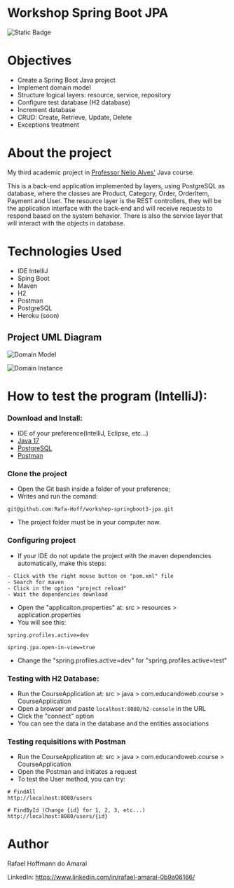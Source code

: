 # Workshop Spring Boot JPA
![Static Badge](https://img.shields.io/badge/license-MIT-green?link=https%3A%2F%2Fgithub.com%2FRafa-Hoff%2Fworkshop-springboot3-jpa%2Fblob%2Fmain%2FLICENSE)

# Objectives
- Create a Spring Boot Java project
- Implement domain model
- Structure logical layers: resource, service, repository
- Configure test database (H2 database)
- Increment database
- CRUD: Create, Retrieve, Update, Delete
- Exceptions treatment

# About the project
My third academic project in [Professor Nelio Alves'](https://github.com/acenelio) Java course.

This is a back-end application implemented by layers, using PostgreSQL as database, where the classes are Product,
Category, Order, OrderItem, Payment and User.
The resource layer is the REST controllers, they will be the application interface with the 
back-end and will receive requests to respond based on the system behavior. 
There is also the service layer that will interact with the objects in database.

# Technologies Used
- IDE IntelliJ
- Sping Boot
- Maven
- H2
- Postman
- PostgreSQL
- Heroku (soon)

## Project UML Diagram

![Domain Model](https://github.com/Rafa-Hoff/assests/blob/main/Domain%20model.png)

![Domain Instance](https://github.com/Rafa-Hoff/assests/blob/main/Domain%20Instance.png)

# How to test the program (IntelliJ):

### Download and Install:
- IDE of your preference(IntelliJ, Eclipse, etc...)
- [Java 17](https://www.azul.com/downloads/#downloads-table-zulu)
- [PostgreSQL](https://www.postgresql.org/download/)
- [Postman](https://www.postman.com/downloads/)

### Clone the project
- Open the Git bash inside a folder of your preference;
- Writes and run the comand:
```
git@github.com:Rafa-Hoff/workshop-springboot3-jpa.git
```
- The project folder must be in your computer now.

### Configuring project
- If your IDE do not update the project with the maven dependencies automatically, make this steps:
```
- Click with the right mouse button on "pom.xml" file
- Search for maven
- Click in the option "project reload"
- Wait the dependencies download
```
- Open the "applicaiton.properties" at: src > resources > application.properties
- You will see this:
```
spring.profiles.active=dev

spring.jpa.open-in-view=true
```
- Change the "spring.profiles.active=dev" for "spring.profiles.active=test"

### Testing with H2 Database:
- Run the CourseApplication at: src > java > com.educandoweb.course > CourseApplication
- Open a browser and paste ```localhost:8080/h2-console``` in the URL
- Click the "connect" option
- You can see the data in the database and the entities associations

### Testing requisitions with Postman
- Run the CourseApplication at: src > java > com.educandoweb.course > CourseApplication
- Open the Postman and initiates a request
- To test the User method, you can try:
```
# FindAll
http://localhost:8080/users

# FindById (Change {id} for 1, 2, 3, etc...)
http://localhost:8080/users/{id}
```

# Author
Rafael Hoffmann do Amaral

LinkedIn: https://www.linkedin.com/in/rafael-amaral-0b9a06166/
